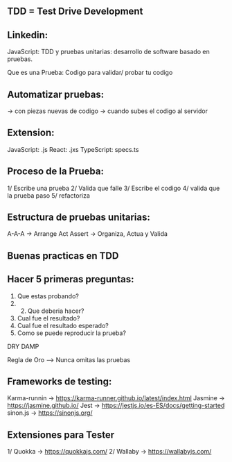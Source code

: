 ## TDD = Test Drive Development


## Linkedin:
JavaScript: TDD y pruebas unitarias: desarrollo de software basado en pruebas.

Que es una Prueba: Codigo para validar/ probar tu codigo

## Automatizar pruebas:
-> con piezas nuevas de codigo
-> cuando subes el codigo al servidor


## Extension:
JavaScript: .js
React: .jxs
TypeScript: specs.ts


## Proceso de la Prueba:
1/ Escribe una prueba
2/ Valida que falle
3/ Escribe el codigo
4/ valida que la prueba paso
5/ refactoriza

## Estructura de pruebas unitarias:
A-A-A -> Arrange Act Assert -> Organiza, Actua y Valida


## Buenas practicas en TDD
## Hacer 5 primeras preguntas:
1. Que estas probando?
2. 2. Que deberia hacer?
3. Cual fue el resultado?
4. Cual fue el resultado esperado?
5. Como se puede reproducir la prueba?


DRY
DAMP


Regla de Oro --> Nunca omitas las pruebas


## Frameworks de testing:
Karma-runnin -> https://karma-runner.github.io/latest/index.html
Jasmine -> https://jasmine.github.io/
Jest -> https://jestjs.io/es-ES/docs/getting-started
sinon.js -> https://sinonjs.org/



## Extensiones para Tester
1/ Quokka -> https://quokkajs.com/
2/ Wallaby -> https://wallabyjs.com/


## 

